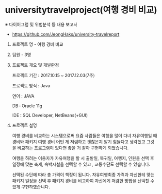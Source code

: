 # universitytravelproject(여행 경비 비교)

※ 다이어그램 및 위험분석 등 내용 보고서
 - https://github.com/JeongHaks/university-travelreport 
 
 1. 프로젝트 명 - 여행 경비 비교
 
 2. 팀원 - 3명
 
 3. 프로젝트 개요 및 개발환경
 
       프로젝트 기간 : 2017.10.15 ~ 2017.12.03(7주)

       프로젝트 방식 : Java

       언어 : JAVA

       DB : Oracle 11g

       IDE : SQL Developer, NetBeans(+GUI)
 
 4. 프로젝트 설명
 
       여행 경비를 비교하는 시스템으로써 요즘 사람들은 여행을 많이 다녀 자유여행일 때 경비와 패키지 여행 경비 어떤 게 저렴하고 괜찮은지 알기 힘들다고 생각했고 그것을 비교하는 프로그램이 있다면 좋을 거 같아 구현하게 되었습니다. 

       여행을 하려는 이용자가 자유여행을 할 시 출발일, 복귀일, 여행지, 인원을 선택 후 일정에 맞는 축제, 숙박시설을 선택할 수 있고 , 교통수단도 선택할 수 있습니다.

       선택된 수단에 따라 총 가격이 책정이 됩니다. 자유여행최종 가격과 자신한테 맞는 패키지 일정을 선택 후 패키지 경비를 비교하여 자신에게 저렴한 방법을 선택할 수 있게 구현하였습니다.

 
